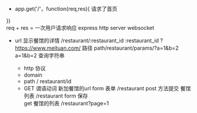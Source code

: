 - app.get('/'，function(req,res){ 请求了首页
    
})  
req + res = 一次用户请求响应
express http server
websocket

- url 显示餐馆的详情
  /restaurant/:restaurant_id
  :restaurant_id ? 
  https://www.meituan.com/ 路径
  path/restaurant/params/?a=1&b=2
  a=1&b=2 查询字符串

  - http 协议
  - domain 
  - path / restaurant/id
  - GET 谓语动词
  新加餐馆的url 
  form 表单
  /restaurant 
  post 方法提交  餐馆列表 /restaurant  form 保存  
  get 餐馆的列表 /restaurant?page=1